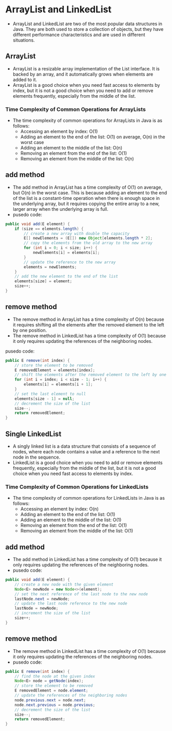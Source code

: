 # ArrayList and LinkedList
- ArrayList and LinkedList are two of the most popular data structures in Java. They are both used to store a collection of objects, but they have different performance characteristics and are used in different situations.

## ArrayList
- ArrayList is a resizable array implementation of the List interface. It is backed by an array, and it automatically grows when elements are added to it.
- ArrayList is a good choice when you need fast access to elements by index, but it is not a good choice when you need to add or remove elements frequently, especially from the middle of the list.

### Time Complexity of Common Operations for ArrayLists
- The time complexity of common operations for ArrayLists in Java is as follows:
    - Accessing an element by index: O(1)
    - Adding an element to the end of the list: O(1) on average, O(n) in the worst case
    - Adding an element to the middle of the list: O(n)
    - Removing an element from the end of the list: O(1)
    - Removing an element from the middle of the list: O(n)

## add method
- The add method in ArrayList has a time complexity of O(1) on average, but O(n) in the worst case. This is because adding an element to the end of the list is a constant-time operation when there is enough space in the underlying array, but it requires copying the entire array to a new, larger array when the underlying array is full.
- pusedo code:
```java
public void add(E element) {
    if (size == elements.length) {
        // create a new array with double the capacity
        E[] newElements = (E[]) new Object[elements.length * 2];
        // copy the elements from the old array to the new array
        for (int i = 0; i < size; i++) {
            newElements[i] = elements[i];
        }
        // update the reference to the new array
        elements = newElements;
    }
    // add the new element to the end of the list
    elements[size] = element;
    size++;
}
```


## remove method
- The remove method in ArrayList has a time complexity of O(n) because it requires shifting all the elements after the removed element to the left by one position.
- The remove method in LinkedList has a time complexity of O(1) because it only requires updating the references of the neighboring nodes.

pusedo code:
```java
public E remove(int index) {
    // store the element to be removed
    E removedElement = elements[index];
    // shift the elements after the removed element to the left by one position
    for (int i = index; i < size - 1; i++) {
        elements[i] = elements[i + 1];
    }
    // set the last element to null
    elements[size - 1] = null;
    // decrement the size of the list
    size--;
    return removedElement;
}
```

## Single LinkedList
- A singly linked list is a data structure that consists of a sequence of nodes, where each node contains a value and a reference to the next node in the sequence.
- LinkedList is a good choice when you need to add or remove elements frequently, especially from the middle of the list, but it is not a good choice when you need fast access to elements by index.

### Time Complexity of Common Operations for LinkedLists
- The time complexity of common operations for LinkedLists in Java is as follows:
    - Accessing an element by index: O(n)
    - Adding an element to the end of the list: O(1)
    - Adding an element to the middle of the list: O(1)
    - Removing an element from the end of the list: O(1)
    - Removing an element from the middle of the list: O(1)

## add method
- The add method in LinkedList has a time complexity of O(1) because it only requires updating the references of the neighboring nodes.
- pusedo code:
```java
public void add(E element) {
    // create a new node with the given element
    Node<E> newNode = new Node<>(element);
    // set the next reference of the last node to the new node
    lastNode.next = newNode;
    // update the last node reference to the new node
    lastNode = newNode;
    // increment the size of the list
    size++;
}
```

## remove method
- The remove method in LinkedList has a time complexity of O(1) because it only requires updating the references of the neighboring nodes.
- pusedo code:
```java
public E remove(int index) {
    // find the node at the given index
    Node<E> node = getNode(index);
    // store the element to be removed
    E removedElement = node.element;
    // update the references of the neighboring nodes
    node.previous.next = node.next;
    node.next.previous = node.previous;
    // decrement the size of the list
    size--;
    return removedElement;
}
```
